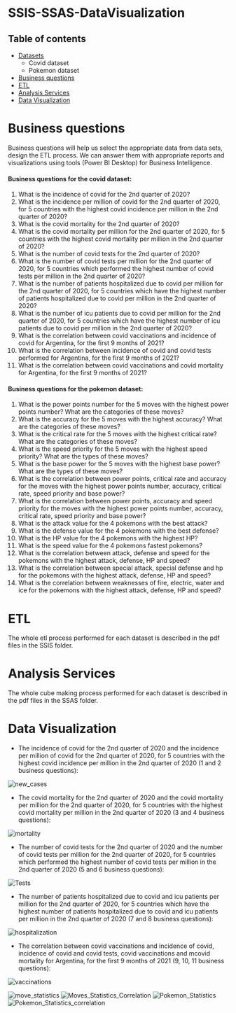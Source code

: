 # SSIS-SSAS-DataVisualization
## Table of contents
* [Datasets](#datasets)
  * Covid dataset
  * Pokemon dataset
* [Business questions](#BQ)
* [ETL](#SSIS)
* [Analysis Services](#SSAS)
* [Data Visualization](#DS)


# Business questions
Business questions will help us select the appropriate data from data sets, design the ETL process. We can answer them with appropriate reports and visualizations using tools (Power BI Desktop) for Business Intelligence. 

#### Business questions for the covid dataset:
1. What is the incidence of covid for the 2nd quarter of 2020?
2. What is the incidence per million of covid for the 2nd quarter of 2020, for 5 countries with the highest covid incidence per million in the 2nd quarter of 2020?
3. What is the covid mortality for the 2nd quarter of 2020?
4. What is the covid mortality per million for the 2nd quarter of 2020, for 5 countries with the highest covid mortality per million in the 2nd quarter of 2020?
5. What is the number of covid tests for the 2nd quarter of 2020?
6. What is the number of covid tests per million for the 2nd quarter of 2020, for 5 countries which performed the highest number of covid tests per million in the 2nd quarter of 2020?
7. What is the number of patients hospitalized due to covid per million for the 2nd quarter of 2020, for 5 countries which have the highest number of patients hospitalized due to covid per million in the 2nd quarter of 2020?
8. What is the number of icu patients due to covid per million for the 2nd quarter of 2020, for 5 countries which have the highest number of icu patients due to covid per million in the 2nd quarter of 2020?
9. What is the correlation between covid vaccinations and incidence of covid for Argentina, for the first 9 months of 2021?
10. What is the correlation between incidence of covid and covid tests performed for Argentina, for the first 9 months of 2021?
11. What is the correlation between covid vaccinations and covid mortality for Argentina, for the first 9 months of 2021?
#### Business questions for the pokemon dataset:
1. What is the power points number for the 5 moves with the highest power points number? What are the categories of these moves?
2. What is the accuracy for the 5 moves with the highest accuracy? What are the categories of these moves?
3. What is the critical rate for the 5 moves with the highest critical rate? What are the categories of these moves?
4. What is the speed priority for the 5 moves with the highest speed priority? What are the types of these moves?
5. What is the base power for the 5 moves with the highest base power? What are the types of these moves?
6. What is the correlation between power points, critical rate and accuracy for the moves with the highest power points number, accuracy, critical rate, speed priority and base power?
7. What is the correlation between power points, accuracy and speed priority for the moves with the highest power points number, accuracy, critical rate, speed priority and base power?
8. What is the attack value for the 4 pokemons with the best attack?
9. What is the defense value for the 4 pokemons with the best defense?
10. What is the HP value for the 4 pokemons with the highest HP?
11. What is the speed value for the 4 pokemons fastest pokemons?
12. What is the correlation between attack, defense and speed for the pokemons with the highest attack, defense, HP and speed?
13. What is the correlation between special attack, special defense and hp for the pokemons with the highest attack, defense, HP and speed?
14. What is the correlation between weaknesses of fire, electric, water and ice for the pokemons with the highest attack, defense, HP and speed?
# ETL
The whole etl process performed for each dataset is described in the pdf files in the SSIS folder.
# Analysis Services
The whole cube making process performed for each dataset is described in the pdf files in the SSAS folder.
# Data Visualization
* The incidence of covid for the 2nd quarter of 2020 and the incidence per million of covid for the 2nd quarter of 2020, for 5 countries with the highest covid incidence per million in the 2nd quarter of 2020 (1 and 2 business questions): 

![new_cases](https://user-images.githubusercontent.com/44844566/217676401-19ee6301-bdb7-4613-af49-ad57aa0c10bc.PNG)

* The covid mortality for the 2nd quarter of 2020 and the covid mortality per million for the 2nd quarter of 2020, for 5 countries with the highest covid mortality per million in the 2nd quarter of 2020 (3 and 4 business questions):

![mortality](https://user-images.githubusercontent.com/44844566/217676413-a67d8119-82da-41bd-9947-91e825b4fdf0.PNG)

* The number of covid tests for the 2nd quarter of 2020 and the number of covid tests per million for the 2nd quarter of 2020, for 5 countries which performed the highest number of covid tests per million in the 2nd quarter of 2020 (5 and 6 business questions):

![Tests](https://user-images.githubusercontent.com/44844566/217676390-d35a3588-2dd8-4bdf-9ca6-c2b1d79f4ecb.PNG)

* The number of patients hospitalized due to covid and icu patients per million for the 2nd quarter of 2020, for 5 countries which have the highest number of patients hospitalized due to covid and icu patients per million in the 2nd quarter of 2020 (7 and 8 business questions):

![hospitalization](https://user-images.githubusercontent.com/44844566/217676419-1e834142-a998-4ce8-a6b8-043d0d717acc.PNG)

* The correlation between covid vaccinations and incidence of covid, incidence of covid and covid tests, covid vaccinations and mcovid mortality for Argentina, for the first 9 months of 2021 (9, 10, 11 business questions):

![vaccinations](https://user-images.githubusercontent.com/44844566/217676363-83f39c86-26ba-416c-96f9-5107734e94fe.PNG)


![move_statistics](https://user-images.githubusercontent.com/44844566/217677006-9ee144a3-04cc-43f6-9aaf-566a782a98ce.PNG)
![Moves_Statistics_Correlation](https://user-images.githubusercontent.com/44844566/217677008-b87affe8-5f07-4a15-843b-f043936338dd.PNG)
![Pokemon_Statistics](https://user-images.githubusercontent.com/44844566/217677009-8ed53b76-28b7-4245-9cca-7e86701c9823.PNG)
![Pokemon_Statistics_correlation](https://user-images.githubusercontent.com/44844566/217677010-53fd21ba-9a3c-43c3-9d1d-aa03bca55f91.PNG)

